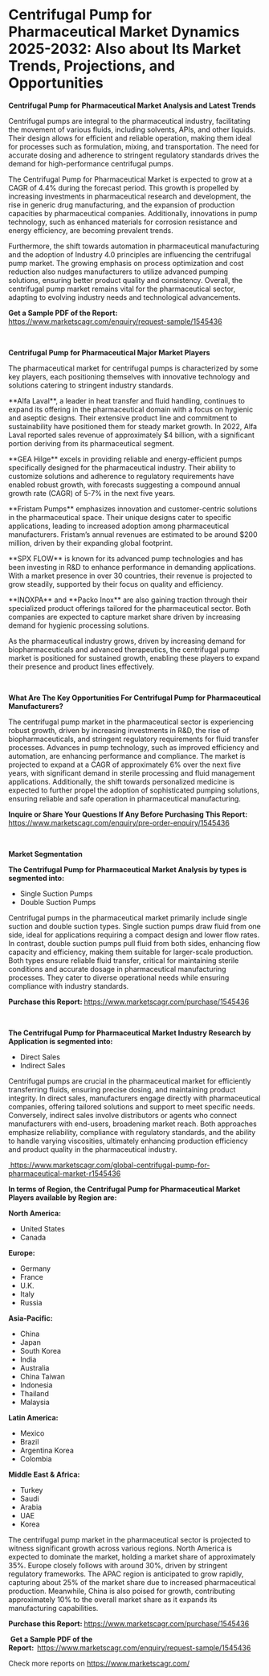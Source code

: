 <p><h1>Centrifugal Pump for Pharmaceutical Market Dynamics 2025-2032: Also about Its Market Trends, Projections, and Opportunities</h1></p><p><strong>Centrifugal Pump for Pharmaceutical Market Analysis and Latest Trends</strong></p>
<p><p>Centrifugal pumps are integral to the pharmaceutical industry, facilitating the movement of various fluids, including solvents, APIs, and other liquids. Their design allows for efficient and reliable operation, making them ideal for processes such as formulation, mixing, and transportation. The need for accurate dosing and adherence to stringent regulatory standards drives the demand for high-performance centrifugal pumps.</p><p>The Centrifugal Pump for Pharmaceutical Market is expected to grow at a CAGR of 4.4% during the forecast period. This growth is propelled by increasing investments in pharmaceutical research and development, the rise in generic drug manufacturing, and the expansion of production capacities by pharmaceutical companies. Additionally, innovations in pump technology, such as enhanced materials for corrosion resistance and energy efficiency, are becoming prevalent trends.</p><p>Furthermore, the shift towards automation in pharmaceutical manufacturing and the adoption of Industry 4.0 principles are influencing the centrifugal pump market. The growing emphasis on process optimization and cost reduction also nudges manufacturers to utilize advanced pumping solutions, ensuring better product quality and consistency. Overall, the centrifugal pump market remains vital for the pharmaceutical sector, adapting to evolving industry needs and technological advancements.</p></p>
<p><strong>Get a Sample PDF of the Report:&nbsp;</strong> <a href="https://www.marketscagr.com/enquiry/request-sample/1545436?utm_campaign=2337&utm_medium=2&utm_source=Github&utm_content=ia&utm_term=27022025&utm_id=centrifugal-pump-for-pharmaceutical">https://www.marketscagr.com/enquiry/request-sample/1545436</a></p>
<p>&nbsp;</p>
<p><strong>Centrifugal Pump for Pharmaceutical Major Market Players</strong></p>
<p><p>The pharmaceutical market for centrifugal pumps is characterized by some key players, each positioning themselves with innovative technology and solutions catering to stringent industry standards. </p><p>**Alfa Laval**, a leader in heat transfer and fluid handling, continues to expand its offering in the pharmaceutical domain with a focus on hygienic and aseptic designs. Their extensive product line and commitment to sustainability have positioned them for steady market growth. In 2022, Alfa Laval reported sales revenue of approximately $4 billion, with a significant portion deriving from its pharmaceutical segment.</p><p>**GEA Hilge** excels in providing reliable and energy-efficient pumps specifically designed for the pharmaceutical industry. Their ability to customize solutions and adherence to regulatory requirements have enabled robust growth, with forecasts suggesting a compound annual growth rate (CAGR) of 5-7% in the next five years.</p><p>**Fristam Pumps** emphasizes innovation and customer-centric solutions in the pharmaceutical space. Their unique designs cater to specific applications, leading to increased adoption among pharmaceutical manufacturers. Fristam’s annual revenues are estimated to be around $200 million, driven by their expanding global footprint.</p><p>**SPX FLOW** is known for its advanced pump technologies and has been investing in R&D to enhance performance in demanding applications. With a market presence in over 30 countries, their revenue is projected to grow steadily, supported by their focus on quality and efficiency.</p><p>**INOXPA** and **Packo Inox** are also gaining traction through their specialized product offerings tailored for the pharmaceutical sector. Both companies are expected to capture market share driven by increasing demand for hygienic processing solutions.</p><p>As the pharmaceutical industry grows, driven by increasing demand for biopharmaceuticals and advanced therapeutics, the centrifugal pump market is positioned for sustained growth, enabling these players to expand their presence and product lines effectively.</p></p>
<p>&nbsp;</p>
<p><strong>What Are The Key Opportunities For Centrifugal Pump for Pharmaceutical Manufacturers?</strong></p>
<p><p>The centrifugal pump market in the pharmaceutical sector is experiencing robust growth, driven by increasing investments in R&D, the rise of biopharmaceuticals, and stringent regulatory requirements for fluid transfer processes. Advances in pump technology, such as improved efficiency and automation, are enhancing performance and compliance. The market is projected to expand at a CAGR of approximately 6% over the next five years, with significant demand in sterile processing and fluid management applications. Additionally, the shift towards personalized medicine is expected to further propel the adoption of sophisticated pumping solutions, ensuring reliable and safe operation in pharmaceutical manufacturing.</p></p>
<p><strong>Inquire or Share Your Questions If Any Before Purchasing This Report:</strong> <a href="https://www.marketscagr.com/enquiry/pre-order-enquiry/1545436?utm_campaign=2337&utm_medium=2&utm_source=Github&utm_content=ia&utm_term=27022025&utm_id=centrifugal-pump-for-pharmaceutical">https://www.marketscagr.com/enquiry/pre-order-enquiry/1545436</a></p>
<p>&nbsp;</p>
<p><strong>Market Segmentation</strong></p>
<p><strong>The Centrifugal Pump for Pharmaceutical Market Analysis by types is segmented into:</strong></p>
<p><ul><li>Single Suction Pumps</li><li>Double Suction Pumps</li></ul></p>
<p><p>Centrifugal pumps in the pharmaceutical market primarily include single suction and double suction types. Single suction pumps draw fluid from one side, ideal for applications requiring a compact design and lower flow rates. In contrast, double suction pumps pull fluid from both sides, enhancing flow capacity and efficiency, making them suitable for larger-scale production. Both types ensure reliable fluid transfer, critical for maintaining sterile conditions and accurate dosage in pharmaceutical manufacturing processes. They cater to diverse operational needs while ensuring compliance with industry standards.</p></p>
<p><strong>Purchase this Report:&nbsp;</strong><a href="https://www.marketscagr.com/purchase/1545436?utm_campaign=2337&utm_medium=2&utm_source=Github&utm_content=ia&utm_term=27022025&utm_id=centrifugal-pump-for-pharmaceutical">https://www.marketscagr.com/purchase/1545436</a></p>
<p>&nbsp;</p>
<p><strong>The Centrifugal Pump for Pharmaceutical Market Industry Research by Application is segmented into:</strong></p>
<p><ul><li>Direct Sales</li><li>Indirect Sales</li></ul></p>
<p><p>Centrifugal pumps are crucial in the pharmaceutical market for efficiently transferring fluids, ensuring precise dosing, and maintaining product integrity. In direct sales, manufacturers engage directly with pharmaceutical companies, offering tailored solutions and support to meet specific needs. Conversely, indirect sales involve distributors or agents who connect manufacturers with end-users, broadening market reach. Both approaches emphasize reliability, compliance with regulatory standards, and the ability to handle varying viscosities, ultimately enhancing production efficiency and product quality in the pharmaceutical industry.</p></p>
<p><a href="https://www.marketscagr.com/global-centrifugal-pump-for-pharmaceutical-market-r1545436?utm_campaign=2337&utm_medium=2&utm_source=Github&utm_content=ia&utm_term=27022025&utm_id=centrifugal-pump-for-pharmaceutical">&nbsp;https://www.marketscagr.com/global-centrifugal-pump-for-pharmaceutical-market-r1545436</a></p>
<p><strong>In terms of Region, the Centrifugal Pump for Pharmaceutical Market Players available by Region are:</strong></p>
<p>
    <p> <strong> North America: </strong>
        <ul>
            <li>United States</li>
            <li>Canada</li>
        </ul>
        </p> 
    <p> <strong> Europe: </strong>
        <ul>
            <li>Germany</li>
            <li>France</li>
            <li>U.K.</li>
            <li>Italy</li>
            <li>Russia</li>
        </ul>
        </p> 
    <p> <strong> Asia-Pacific: </strong>
        <ul>
            <li>China</li>
            <li>Japan</li>
            <li>South Korea</li>
            <li>India</li>
            <li>Australia</li>
            <li>China Taiwan</li>
            <li>Indonesia</li>
            <li>Thailand</li>
            <li>Malaysia</li>
        </ul>
        </p> 
    <p> <strong> Latin America: </strong>
        <ul>
            <li>Mexico</li>
            <li>Brazil</li>
            <li>Argentina Korea</li>
            <li>Colombia</li>
        </ul>
        </p> 
    <p> <strong> Middle East & Africa: </strong>
        <ul>
            <li>Turkey</li>
            <li>Saudi</li>
            <li>Arabia</li>
            <li>UAE</li>
            <li>Korea</li>
        </ul>
    </p>
    </p>
<p><p>The centrifugal pump market in the pharmaceutical sector is projected to witness significant growth across various regions. North America is expected to dominate the market, holding a market share of approximately 35%. Europe closely follows with around 30%, driven by stringent regulatory frameworks. The APAC region is anticipated to grow rapidly, capturing about 25% of the market share due to increased pharmaceutical production. Meanwhile, China is also poised for growth, contributing approximately 10% to the overall market share as it expands its manufacturing capabilities.</p></p>
<p><strong>Purchase this Report: </strong><a href="https://www.marketscagr.com/purchase/1545436?utm_campaign=2337&utm_medium=2&utm_source=Github&utm_content=ia&utm_term=27022025&utm_id=centrifugal-pump-for-pharmaceutical">https://www.marketscagr.com/purchase/1545436</a></p>
<p>&nbsp;<strong>Get a Sample PDF of the Report:&nbsp;&nbsp;</strong><a href="https://www.marketscagr.com/enquiry/request-sample/1545436?utm_campaign=2337&utm_medium=2&utm_source=Github&utm_content=ia&utm_term=27022025&utm_id=centrifugal-pump-for-pharmaceutical">https://www.marketscagr.com/enquiry/request-sample/1545436</a></p>
<p><strong></strong></p>
<p>Check more reports on <a href="https://www.marketscagr.com/?utm_campaign=2337&utm_medium=2&utm_source=Github&utm_content=ia&utm_term=27022025&utm_id=centrifugal-pump-for-pharmaceutical">https://www.marketscagr.com/</a></p>